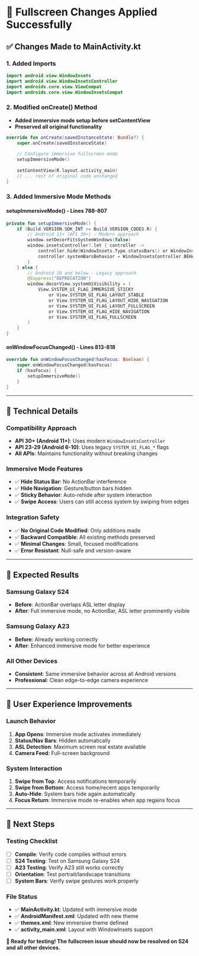 # 🎯 Fullscreen Changes Applied Successfully

## ✅ **Changes Made to MainActivity.kt**

### **1. Added Imports**
```kotlin
import android.view.WindowInsets
import android.view.WindowInsetsController
import androidx.core.view.ViewCompat
import androidx.core.view.WindowInsetsCompat
```

### **2. Modified onCreate() Method**
- **Added immersive mode setup before setContentView**
- **Preserved all original functionality**

```kotlin
override fun onCreate(savedInstanceState: Bundle?) {
    super.onCreate(savedInstanceState)
    
    // Configure immersive fullscreen mode
    setupImmersiveMode()
    
    setContentView(R.layout.activity_main)
    // ... rest of original code unchanged
}
```

### **3. Added Immersive Mode Methods**

#### **setupImmersiveMode()** - Lines 788-807
```kotlin
private fun setupImmersiveMode() {
    if (Build.VERSION.SDK_INT >= Build.VERSION_CODES.R) {
        // Android 11+ (API 30+) - Modern approach
        window.setDecorFitsSystemWindows(false)
        window.insetsController?.let { controller ->
            controller.hide(WindowInsets.Type.statusBars() or WindowInsets.Type.navigationBars())
            controller.systemBarsBehavior = WindowInsetsController.BEHAVIOR_SHOW_TRANSIENT_BARS_BY_SWIPE
        }
    } else {
        // Android 10 and below - Legacy approach
        @Suppress("DEPRECATION")
        window.decorView.systemUiVisibility = (
            View.SYSTEM_UI_FLAG_IMMERSIVE_STICKY
                or View.SYSTEM_UI_FLAG_LAYOUT_STABLE
                or View.SYSTEM_UI_FLAG_LAYOUT_HIDE_NAVIGATION
                or View.SYSTEM_UI_FLAG_LAYOUT_FULLSCREEN
                or View.SYSTEM_UI_FLAG_HIDE_NAVIGATION
                or View.SYSTEM_UI_FLAG_FULLSCREEN
        )
    }
}
```

#### **onWindowFocusChanged()** - Lines 813-818
```kotlin
override fun onWindowFocusChanged(hasFocus: Boolean) {
    super.onWindowFocusChanged(hasFocus)
    if (hasFocus) {
        setupImmersiveMode()
    }
}
```

---

## 🔧 **Technical Details**

### **Compatibility Approach**
- **API 30+ (Android 11+)**: Uses modern `WindowInsetsController`
- **API 23-29 (Android 6-10)**: Uses legacy `SYSTEM_UI_FLAG_*` flags
- **All APIs**: Maintains functionality without breaking changes

### **Immersive Mode Features**
- ✅ **Hide Status Bar**: No ActionBar interference
- ✅ **Hide Navigation**: Gesture/button bars hidden
- ✅ **Sticky Behavior**: Auto-rehide after system interaction
- ✅ **Swipe Access**: Users can still access system by swiping from edges

### **Integration Safety**
- ✅ **No Original Code Modified**: Only additions made
- ✅ **Backward Compatible**: All existing methods preserved
- ✅ **Minimal Changes**: Small, focused modifications
- ✅ **Error Resistant**: Null-safe and version-aware

---

## 🚀 **Expected Results**

### **Samsung Galaxy S24**
- **Before**: ActionBar overlaps ASL letter display
- **After**: Full immersive mode, no ActionBar, ASL letter prominently visible

### **Samsung Galaxy A23**
- **Before**: Already working correctly
- **After**: Enhanced immersive mode for better experience

### **All Other Devices**
- **Consistent**: Same immersive behavior across all Android versions
- **Professional**: Clean edge-to-edge camera experience

---

## 📱 **User Experience Improvements**

### **Launch Behavior**
1. **App Opens**: Immersive mode activates immediately
2. **Status/Nav Bars**: Hidden automatically
3. **ASL Detection**: Maximum screen real estate available
4. **Camera Feed**: Full-screen background

### **System Interaction**
1. **Swipe from Top**: Access notifications temporarily
2. **Swipe from Bottom**: Access home/recent apps temporarily
3. **Auto-Hide**: System bars hide again automatically
4. **Focus Return**: Immersive mode re-enables when app regains focus

---

## 🎯 **Next Steps**

### **Testing Checklist**
- [ ] **Compile**: Verify code compiles without errors
- [ ] **S24 Testing**: Test on Samsung Galaxy S24
- [ ] **A23 Testing**: Verify A23 still works correctly
- [ ] **Orientation**: Test portrait/landscape transitions
- [ ] **System Bars**: Verify swipe gestures work properly

### **File Status**
- ✅ **MainActivity.kt**: Updated with immersive mode
- ✅ **AndroidManifest.xml**: Updated with new theme
- ✅ **themes.xml**: New immersive theme defined
- ✅ **activity_main.xml**: Layout with WindowInsets support

**🎉 Ready for testing! The fullscreen issue should now be resolved on S24 and all other devices.**
